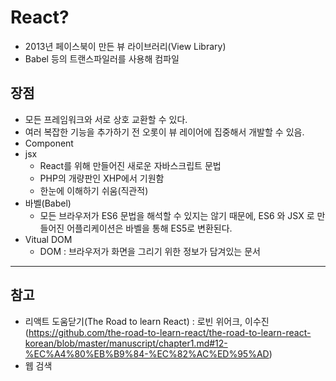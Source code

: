 # React?

  - 2013년 페이스북이 만든 뷰 라이브러리(View Library)
  - Babel 등의 트랜스파일러를 사용해 컴파일


## 장점

  - 모든 프레임워크와 서로 상호 교환할 수 있다.
  - 여러 복잡한 기능을 추가하기 전 오롯이 뷰 레이어에 집중해서 개발할 수 있음.
  - Component
  - jsx
    + React를 위해 만들어진 새로운 자바스크립트 문법
    + PHP의 개량판인 XHP에서 기원함
    + 한눈에 이해하기 쉬움(직관적)
  - 바벨(Babel)
    + 모든 브라우저가 ES6 문법을 해석할 수 있지는 않기 때문에, ES6 와 JSX 로 만들어진 어플리케이션은 바벨을 통해 ES5로 변환된다. 
  - Vitual DOM
    + DOM : 브라우저가 화면을 그리기 위한 정보가 담겨있는 문서
    

-----

## 참고
- 리액트 도움닫기(The Road to learn React) : 로빈 위어크, 이수진
(https://github.com/the-road-to-learn-react/the-road-to-learn-react-korean/blob/master/manuscript/chapter1.md#12-%EC%A4%80%EB%B9%84-%EC%82%AC%ED%95%AD)
- 웹 검색